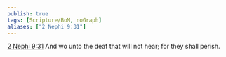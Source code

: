 ```yaml
---
publish: true
tags: [Scripture/BoM, noGraph]
aliases: ["2 Nephi 9:31"]
---
```

[2 Nephi 9:31](https://churchofjesuschrist.org/study/scriptures/bofm/2-ne/9?lang=eng&id=p31#p31) And wo unto the deaf that will not hear; for they shall perish.
